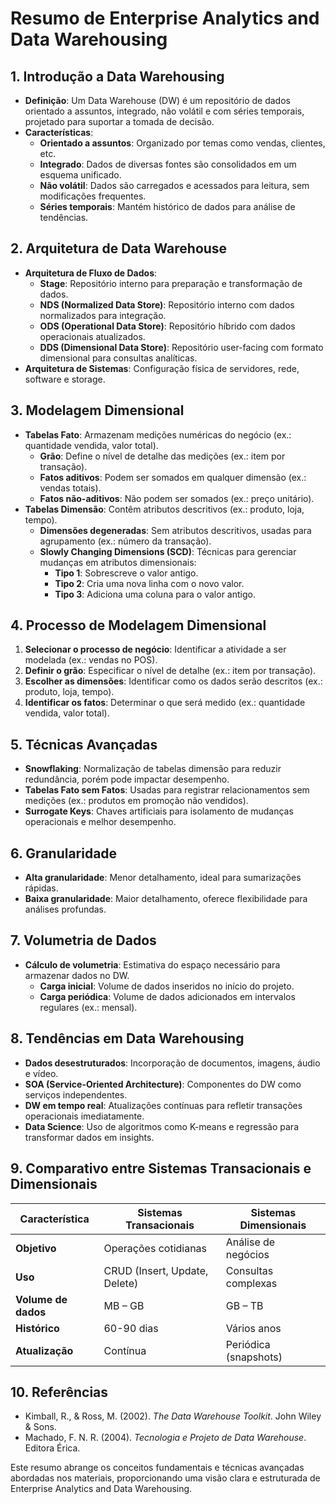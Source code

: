 # Resumo de Enterprise Analytics and Data Warehousing

## 1. Introdução a Data Warehousing
- **Definição**: Um Data Warehouse (DW) é um repositório de dados orientado a assuntos, integrado, não volátil e com séries temporais, projetado para suportar a tomada de decisão.
- **Características**:
  - **Orientado a assuntos**: Organizado por temas como vendas, clientes, etc.
  - **Integrado**: Dados de diversas fontes são consolidados em um esquema unificado.
  - **Não volátil**: Dados são carregados e acessados para leitura, sem modificações frequentes.
  - **Séries temporais**: Mantém histórico de dados para análise de tendências.

## 2. Arquitetura de Data Warehouse
- **Arquitetura de Fluxo de Dados**:
  - **Stage**: Repositório interno para preparação e transformação de dados.
  - **NDS (Normalized Data Store)**: Repositório interno com dados normalizados para integração.
  - **ODS (Operational Data Store)**: Repositório híbrido com dados operacionais atualizados.
  - **DDS (Dimensional Data Store)**: Repositório user-facing com formato dimensional para consultas analíticas.
- **Arquitetura de Sistemas**: Configuração física de servidores, rede, software e storage.

## 3. Modelagem Dimensional
- **Tabelas Fato**: Armazenam medições numéricas do negócio (ex.: quantidade vendida, valor total).
  - **Grão**: Define o nível de detalhe das medições (ex.: item por transação).
  - **Fatos aditivos**: Podem ser somados em qualquer dimensão (ex.: vendas totais).
  - **Fatos não-aditivos**: Não podem ser somados (ex.: preço unitário).
- **Tabelas Dimensão**: Contêm atributos descritivos (ex.: produto, loja, tempo).
  - **Dimensões degeneradas**: Sem atributos descritivos, usadas para agrupamento (ex.: número da transação).
  - **Slowly Changing Dimensions (SCD)**: Técnicas para gerenciar mudanças em atributos dimensionais:
    - **Tipo 1**: Sobrescreve o valor antigo.
    - **Tipo 2**: Cria uma nova linha com o novo valor.
    - **Tipo 3**: Adiciona uma coluna para o valor antigo.

## 4. Processo de Modelagem Dimensional
1. **Selecionar o processo de negócio**: Identificar a atividade a ser modelada (ex.: vendas no POS).
2. **Definir o grão**: Especificar o nível de detalhe (ex.: item por transação).
3. **Escolher as dimensões**: Identificar como os dados serão descritos (ex.: produto, loja, tempo).
4. **Identificar os fatos**: Determinar o que será medido (ex.: quantidade vendida, valor total).

## 5. Técnicas Avançadas
- **Snowflaking**: Normalização de tabelas dimensão para reduzir redundância, porém pode impactar desempenho.
- **Tabelas Fato sem Fatos**: Usadas para registrar relacionamentos sem medições (ex.: produtos em promoção não vendidos).
- **Surrogate Keys**: Chaves artificiais para isolamento de mudanças operacionais e melhor desempenho.

## 6. Granularidade
- **Alta granularidade**: Menor detalhamento, ideal para sumarizações rápidas.
- **Baixa granularidade**: Maior detalhamento, oferece flexibilidade para análises profundas.

## 7. Volumetria de Dados
- **Cálculo de volumetria**: Estimativa do espaço necessário para armazenar dados no DW.
  - **Carga inicial**: Volume de dados inseridos no início do projeto.
  - **Carga periódica**: Volume de dados adicionados em intervalos regulares (ex.: mensal).

## 8. Tendências em Data Warehousing
- **Dados desestruturados**: Incorporação de documentos, imagens, áudio e vídeo.
- **SOA (Service-Oriented Architecture)**: Componentes do DW como serviços independentes.
- **DW em tempo real**: Atualizações contínuas para refletir transações operacionais imediatamente.
- **Data Science**: Uso de algoritmos como K-means e regressão para transformar dados em insights.

## 9. Comparativo entre Sistemas Transacionais e Dimensionais
| **Característica**       | **Sistemas Transacionais**       | **Sistemas Dimensionais**       |
|--------------------------|----------------------------------|----------------------------------|
| **Objetivo**             | Operações cotidianas             | Análise de negócios              |
| **Uso**                  | CRUD (Insert, Update, Delete)    | Consultas complexas              |
| **Volume de dados**      | MB – GB                          | GB – TB                          |
| **Histórico**            | 60-90 dias                       | Vários anos                      |
| **Atualização**          | Contínua                         | Periódica (snapshots)            |

## 10. Referências
- Kimball, R., & Ross, M. (2002). *The Data Warehouse Toolkit*. John Wiley & Sons.
- Machado, F. N. R. (2004). *Tecnologia e Projeto de Data Warehouse*. Editora Érica.

Este resumo abrange os conceitos fundamentais e técnicas avançadas abordadas nos materiais, proporcionando uma visão clara e estruturada de Enterprise Analytics and Data Warehousing.
